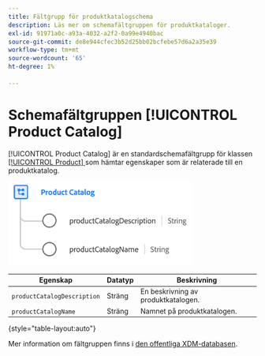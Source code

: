 ```yaml
---
title: Fältgrupp för produktkatalogschema
description: Läs mer om schemafältgruppen för produktkataloger.
exl-id: 91971a0c-a93a-4032-a2f2-0a99e4940bac
source-git-commit: de8e944cfec3b52d25bb02bcfebe57d6a2a35e39
workflow-type: tm+mt
source-wordcount: '65'
ht-degree: 1%

---
```


# Schemafältgruppen [!UICONTROL Product Catalog]

[!UICONTROL Product Catalog] är en standardschemafältgrupp för klassen [[!UICONTROL Product] ](../../classes/product.md) som hämtar egenskaper som är relaterade till en produktkatalog.

![](../../images/field-groups/product/product-catalog.png)

| Egenskap | Datatyp | Beskrivning |
| --- | --- | --- |
| `productCatalogDescription` | Sträng | En beskrivning av produktkatalogen. |
| `productCatalogName` | Sträng | Namnet på produktkatalogen. |

{style="table-layout:auto"}

Mer information om fältgruppen finns i [den offentliga XDM-databasen](https://github.com/adobe/xdm/blob/master/docs/reference/fieldgroups/product/product-catalog.schema.json).
